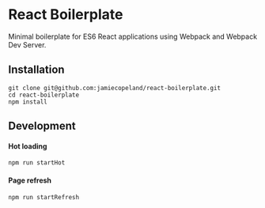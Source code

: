 # React Boilerplate
Minimal boilerplate for ES6 React applications using Webpack and Webpack Dev Server.

## Installation
```
git clone git@github.com:jamiecopeland/react-boilerplate.git
cd react-boilerplate
npm install
```

## Development

#### Hot loading
```npm run startHot```

#### Page refresh
```npm run startRefresh```
